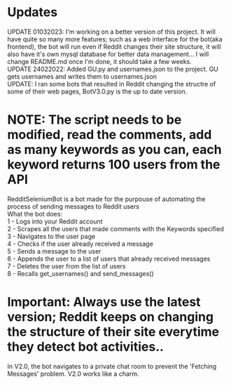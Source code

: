 # Updates

UPDATE 01032023: I'm working on a better version of this project. It will have quite so many more features; such as a web interface for the bot(aka frontend), the bot will run even if Reddit changes their site structure, it will also have it's own mysql database for better data management... I will change README.md once I'm done, it should take a few weeks.<br/>
UPDATE 24022022: Added GU.py and usernames.json to the project. GU gets usernames and writes them to usernames.json<br/>
UPDATE: I ran some bots that resulted in Reddit changing the structre of some of their web pages, BotV3.0.py is the up to date version.<br/>

# NOTE: The script needs to be modified, read the comments, add as many keywords as you can, each keyword returns 100 users from the API
RedditSeleniumBot is a bot made for the purpouse of automating the process of sending messages to Reddit users<br/>
What the bot does:<br/>
1 - Logs into your Reddit account<br/>
2 - Scrapes all the users that made comments with the Keywords specified<br/>
3 - Navigates to the user page<br/>
4 - Checks if the user already received a message<br/>
5 - Sends a message to the user<br/>
6 - Appends the user to a list of users that already received messages<br/>
7 - Deletes the user from the list of users<br/>
8 - Recalls get_usernames() and send_messages()<br/>

# Important: Always use the latest version; Reddit keeps on changing the structure of their site everytime they detect bot activities..
In V2.0, the bot navigates to a private chat room to prevent the 'Fetching Messages' problem. V2.0 works like a charm.
